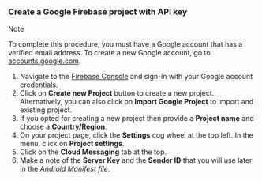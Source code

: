 
### Create a Google Firebase project with API key
> [!NOTE]
> To complete this procedure, you must have a Google account that has a verified email address. To create a new Google account, go to <a href="http://go.microsoft.com/fwlink/p/?LinkId=268302" target="_blank">accounts.google.com</a>.
> 
> 

1. Navigate to the [Firebase Console](https://console.firebase.google.com/) and sign-in with your Google account credentials.
2. Click on **Create new Project** button to create a new project. Alternatively, you can also click on **Import Google Project** to import and existing project. 
3. If you opted for creating a new project then provide a **Project name** and choose a **Country/Region**.
4. On your project page, click the **Settings** cog wheel at the top left. In the menu, click on **Project settings**.  
5. Click on the **Cloud Messaging** tab at the top. 
6. Make a note of the **Server Key** and the **Sender ID** that you will use later in the *Android Manifest file*.  

